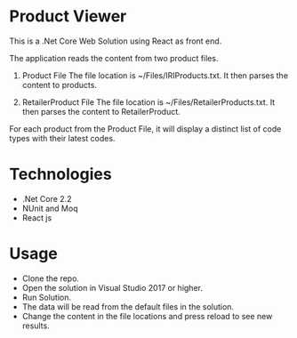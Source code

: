 # Product Viewer

This is a .Net Core Web Solution using React as front end.

The application reads the content from two product files.

  1. Product File
     The file location is ~/Files/IRIProducts.txt. It then parses the content to products.
   
  2. RetailerProduct File
     The file location is ~/Files/RetailerProducts.txt. It then parses the content to RetailerProduct.
     
For each product from the Product File, it will display a distinct list of code types with their latest codes.     
   
   
# Technologies   
- .Net Core 2.2
- NUnit and Moq
- React js

# Usage
- Clone the repo.
- Open the solution in Visual Studio 2017 or higher.
- Run Solution.
- The data will be read from the default files in the solution.
- Change the content in the file locations and press reload to see new results.
